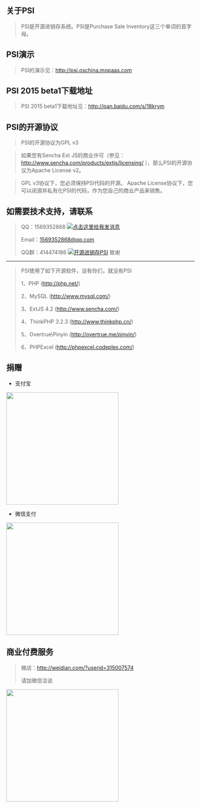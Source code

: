 关于PSI
-------------
>PSI是开源进销存系统。PSI是Purchase Sale Inventory这三个单词的首字母。

PSI演示
-------------
>PSI的演示见：http://psi.oschina.mopaas.com

PSI 2015 beta1下载地址
-------------
>PSI 2015 beta1下载地址见：http://pan.baidu.com/s/18krym

PSI的开源协议
-------------
>PSI的开源协议为GPL v3

>如果您有Sencha Ext JS的商业许可（参见： http://www.sencha.com/products/extjs/licensing/ ），那么PSI的开源协议为Apache License v2。

>GPL v3协议下，您必须保持PSI代码的开源。 
>Apache License协议下，您可以闭源并私有化PSI的代码，作为您自己的商业产品来销售。

如需要技术支持，请联系
-------------
>QQ：1569352868
><a target="_blank" href="http://wpa.qq.com/msgrd?v=3&uin=1569352868&site=qq&menu=yes"><img border="0" src="http://wpa.qq.com/pa?p=2:1569352868:51" alt="点击这里给我发消息" title="点击这里给我发消息"/></a>
>
>Email：1569352868@qq.com
>
>QQ群：414474186
><a target="_blank" href="http://shang.qq.com/wpa/qunwpa?idkey=64808ce24f2a3186ccb1f37aad9ed591bcc4fb257d09749753aca98c6c73e400"><img border="0" src="http://pub.idqqimg.com/wpa/images/group.png" alt="开源进销存PSI" title="开源进销存PSI"></a>
致谢
-------------
>PSI使用了如下开源软件，没有你们，就没有PSI
> 
>1、PHP (http://php.net/)
>
>2、MySQL (http://www.mysql.com/)
>
>3、ExtJS 4.2 (http://www.sencha.com/)
>
>4、ThinkPHP 3.2.3 (http://www.thinkphp.cn/)
>
>5、Overtrue\Pinyin (http://overtrue.me/pinyin/)
>
>6、PHPExcel (http://phpexcel.codeplex.com/)

捐赠
-------------
- 支付宝
<img src="http://static.oschina.net/uploads/space/2015/0223/220628_NiUJ_134395.jpg" height="300" width="300">

- 微信支付
<img src="http://static.oschina.net/uploads/space/2015/0221/215715_jA8D_134395.jpg" height="300" width="300">

商业付费服务
-------------
>微店：http://weidian.com/?userid=315007574
>
>请加微信洽谈
<p>
<img src="http://static.oschina.net/uploads/space/2015/0220/171355_VdiS_134395.png" height="300" width="300">